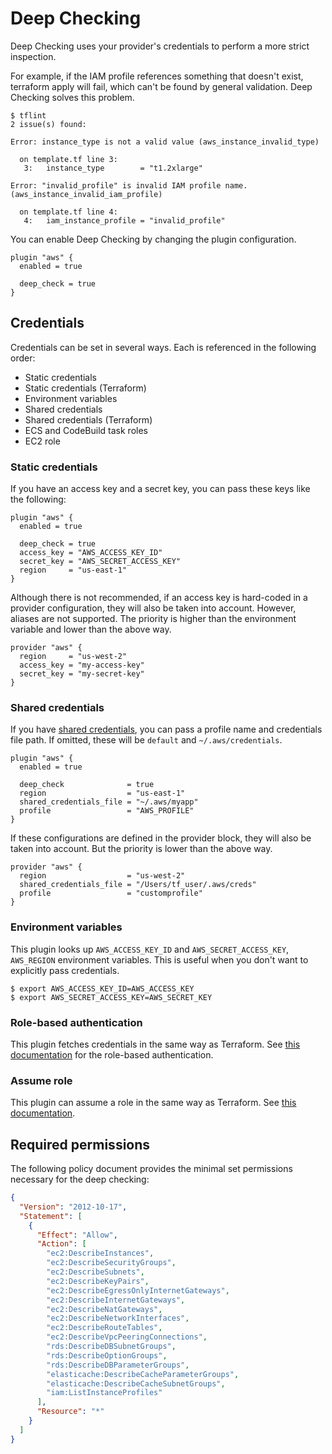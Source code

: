 # Deep Checking

Deep Checking uses your provider's credentials to perform a more strict inspection.

For example, if the IAM profile references something that doesn't exist, terraform apply will fail, which can't be found by general validation. Deep Checking solves this problem.

```console
$ tflint
2 issue(s) found:

Error: instance_type is not a valid value (aws_instance_invalid_type)

  on template.tf line 3:
   3:   instance_type        = "t1.2xlarge"

Error: "invalid_profile" is invalid IAM profile name. (aws_instance_invalid_iam_profile)

  on template.tf line 4:
   4:   iam_instance_profile = "invalid_profile"

```

You can enable Deep Checking by changing the plugin configuration.

```hcl
plugin "aws" {
  enabled = true

  deep_check = true
}
```

## Credentials

Credentials can be set in several ways. Each is referenced in the following order:

- Static credentials
- Static credentials (Terraform)
- Environment variables
- Shared credentials
- Shared credentials (Terraform)
- ECS and CodeBuild task roles
- EC2 role


### Static credentials

If you have an access key and a secret key, you can pass these keys like the following:

```hcl
plugin "aws" {
  enabled = true

  deep_check = true
  access_key = "AWS_ACCESS_KEY_ID"
  secret_key = "AWS_SECRET_ACCESS_KEY"
  region     = "us-east-1"
}
```

Although there is not recommended, if an access key is hard-coded in a provider configuration, they will also be taken into account. However, aliases are not supported. The priority is higher than the environment variable and lower than the above way.

```hcl
provider "aws" {
  region     = "us-west-2"
  access_key = "my-access-key"
  secret_key = "my-secret-key"
}
```

### Shared credentials

If you have [shared credentials](https://aws.amazon.com/jp/blogs/security/a-new-and-standardized-way-to-manage-credentials-in-the-aws-sdks/), you can pass a profile name and credentials file path. If omitted, these will be `default` and `~/.aws/credentials`.

```hcl
plugin "aws" {
  enabled = true

  deep_check              = true
  region                  = "us-east-1"
  shared_credentials_file = "~/.aws/myapp"
  profile                 = "AWS_PROFILE"
}
```

If these configurations are defined in the provider block, they will also be taken into account. But the priority is lower than the above way.

```hcl
provider "aws" {
  region                  = "us-west-2"
  shared_credentials_file = "/Users/tf_user/.aws/creds"
  profile                 = "customprofile"
}
```

### Environment variables

This plugin looks up `AWS_ACCESS_KEY_ID` and `AWS_SECRET_ACCESS_KEY`, `AWS_REGION` environment variables. This is useful when you don't want to explicitly pass credentials.

```
$ export AWS_ACCESS_KEY_ID=AWS_ACCESS_KEY
$ export AWS_SECRET_ACCESS_KEY=AWS_SECRET_KEY
```

### Role-based authentication

This plugin fetches credentials in the same way as Terraform. See [this documentation](https://registry.terraform.io/providers/hashicorp/aws/latest/docs#codebuild-ecs-and-eks-roles) for the role-based authentication.

### Assume role

This plugin can assume a role in the same way as Terraform. See [this documentation](https://registry.terraform.io/providers/hashicorp/aws/latest/docs#assume-role).

## Required permissions

The following policy document provides the minimal set permissions necessary for the deep checking:

```json
{
  "Version": "2012-10-17",
  "Statement": [
    {
      "Effect": "Allow",
      "Action": [
        "ec2:DescribeInstances",
        "ec2:DescribeSecurityGroups",
        "ec2:DescribeSubnets",
        "ec2:DescribeKeyPairs",
        "ec2:DescribeEgressOnlyInternetGateways",
        "ec2:DescribeInternetGateways",
        "ec2:DescribeNatGateways",
        "ec2:DescribeNetworkInterfaces",
        "ec2:DescribeRouteTables",
        "ec2:DescribeVpcPeeringConnections",
        "rds:DescribeDBSubnetGroups",
        "rds:DescribeOptionGroups",
        "rds:DescribeDBParameterGroups",
        "elasticache:DescribeCacheParameterGroups",
        "elasticache:DescribeCacheSubnetGroups",
        "iam:ListInstanceProfiles"
      ],
      "Resource": "*"
    }
  ]
}
```
